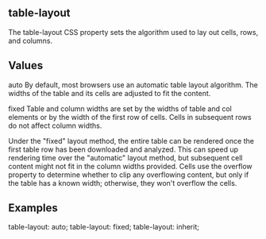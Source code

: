 ## table-layout

The table-layout CSS property sets the algorithm used to lay out <table> cells, rows, and columns.


## Values

auto
By default, most browsers use an automatic table layout algorithm. The widths of the table and its cells are adjusted to fit the content.

fixed
Table and column widths are set by the widths of table and col elements or by the width of the first row of cells. Cells in subsequent rows do not affect column widths.

Under the "fixed" layout method, the entire table can be rendered once the first table row has been downloaded and analyzed. This can speed up rendering time over the "automatic" layout method, but subsequent cell content might not fit in the column widths provided. Cells use the overflow property to determine whether to clip any overflowing content, but only if the table has a known width; otherwise, they won't overflow the cells.

## Examples

table-layout: auto;
table-layout: fixed;
table-layout: inherit;